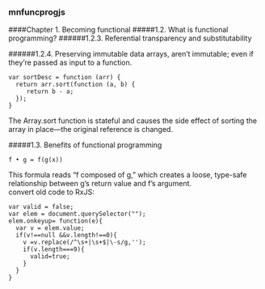 ### mnfuncprogjs
####Chapter 1. Becoming functional
#####1.2. What is functional programming?
######1.2.3. Referential transparency and substitutability


######1.2.4. Preserving immutable data
arrays, aren’t immutable; even if they’re passed as input to a function.
```
var sortDesc = function (arr) {
  return arr.sort(function (a, b) {
     return b - a;
  });
}
```
The Array.sort function is stateful and causes the side effect of sorting the array in place—the original reference is changed.


#####1.3. Benefits of functional programming
```
f • g = f(g(x))
```
This formula reads “f composed of g,” which creates a loose, type-safe relationship between g’s return value and f’s argument.  
convert old code to RxJS:
```
var valid = false;
var elem = document.querySelector("");
elem.onkeyup= function(e){
  var v = elem.value;
  if(v!==null &&v.length!==0){
    v =v.replace(/^\s+|\s+$|\-s/g,'');
    if(v.length===9){
      valid=true;
    }
  }
}
```

